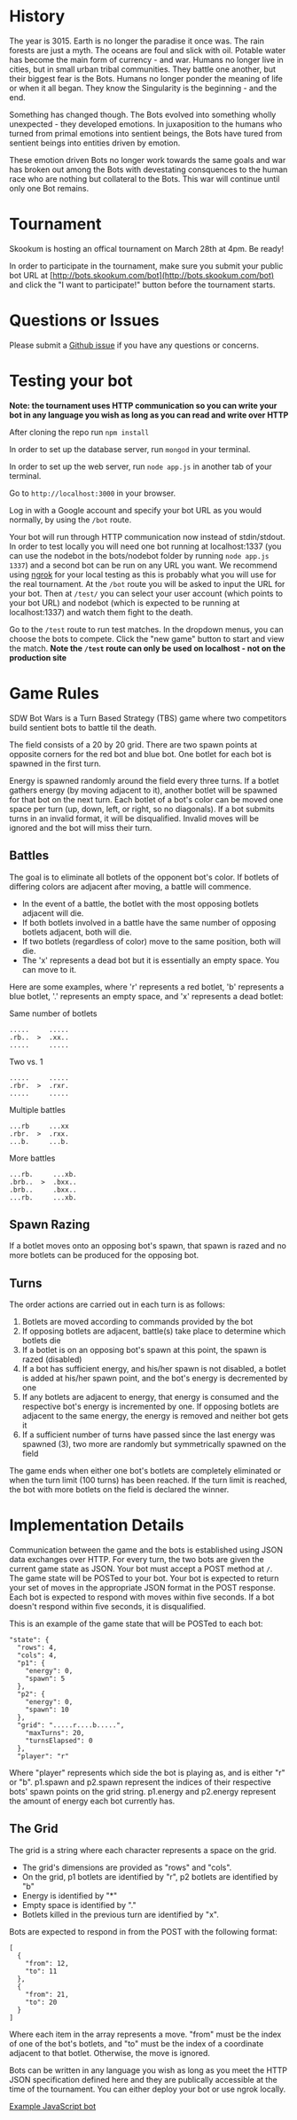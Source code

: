 # History
The year is 3015. Earth is no longer the paradise it once was. The rain forests are just a myth. The oceans are foul and slick with oil. Potable water has become the main form of currency - and war. Humans no longer live in cities, but in small urban tribal communities. They battle one another, but their biggest fear is the Bots. Humans no longer ponder the meaning of life or when it all began. They know the Singularity is the beginning - and the end.

Something has changed though. The Bots evolved into something wholly unexpected - they developed emotions. In juxaposition to the humans who turned from primal emotions into sentient beings, the Bots have tured from sentient beings into entities driven by emotion.

These emotion driven Bots no longer work towards the same goals and war has broken out among the Bots with devestating consquences to the human race who are nothing but collateral to the Bots. This war will continue until only one Bot remains.

# Tournament

Skookum is hosting an offical tournament on March 28th at 4pm. Be ready!

In order to participate in the tournament, make sure you submit your public bot URL at [http://bots.skookum.com/bot](http://bots.skookum.com/bot) and click the "I want to participate!" button before the tournament starts.

# Questions or Issues

Please submit a [Github issue](https://github.com/Skookum/bots/issues) if you have any questions or concerns.

# Testing your bot

**Note: the tournament uses HTTP communication so you can write your bot in any language you wish as long as you can read and write over HTTP**

After cloning the repo run `npm install`

In order to set up the database server, run `mongod` in your terminal.

In order to set up the web server, run `node app.js` in another tab of your terminal.

Go to `http://localhost:3000` in your browser.

Log in with a Google account and specify your bot URL as you would normally, by using the `/bot` route.

Your bot will run through HTTP communication now instead of stdin/stdout. In order to test locally you will need one bot running at localhost:1337 (you can use the nodebot in the bots/nodebot folder by running `node app.js 1337`) and a second bot can be run on any URL you want. We recommend using [ngrok](https://ngrok.com/) for your local testing as this is probably what you will use for the real tournament. At the `/bot` route you will be asked to input the URL for your bot. Then at `/test/` you can select your user account (which points to your bot URL) and nodebot (which is expected to be running at localhost:1337) and watch them fight to the death.

Go to the `/test` route to run test matches. In the dropdown menus, you can choose the bots to compete. Click the "new game" button to start and view the match. **Note the ```/test``` route can only be used on localhost - not on the production site**

# Game Rules

SDW Bot Wars is a Turn Based Strategy (TBS) game where two competitors build sentient bots to battle til the death.

The field consists of a 20 by 20 grid. There are two spawn points at opposite corners for the red bot and blue bot. One botlet for each bot is spawned in the first turn. 

Energy is spawned randomly around the field every three turns. If a botlet gathers energy (by moving adjacent to it), another botlet will be spawned for that bot on the next turn. Each botlet of a bot's color can be moved one space per turn (up, down, left, or right, so no diagonals). If a bot submits turns in an invalid format, it will be disqualified. Invalid moves will be ignored and the bot will miss their turn.

## Battles
The goal is to eliminate all botlets of the opponent bot's color. If botlets of differing colors are adjacent after moving, a battle will commence. 

+ In the event of a battle, the botlet with the most opposing botlets adjacent will die. 
+ If both botlets involved in a battle have the same number of opposing botlets adjacent, both will die.
+ If two botlets (regardless of color) move to the same position, both will die. 
+ The 'x' represents a dead bot but it is essentially an empty space. You can move to it.

Here are some examples, where 'r' represents a red botlet, 'b' represents a blue botlet, '.' represents an empty space, and 'x' represents a dead botlet:

Same number of botlets

    .....     .....
    .rb..  >  .xx..
    .....     .....

Two vs. 1

    .....     .....
    .rbr.  >  .rxr.
    .....     .....

Multiple battles

    ...rb     ...xx
    .rbr.  >  .rxx.
    ...b.     ...b.


More battles

    ...rb.     ...xb.
    .brb..  >  .bxx..
    .brb..     .bxx..
    ...rb.     ...xb.
    
## Spawn Razing
If a botlet moves onto an opposing bot's spawn, that spawn is razed and no more botlets can be produced for the opposing bot.

## Turns
The order actions are carried out in each turn is as follows:

1. Botlets are moved according to commands provided by the bot
2. If opposing botlets are adjacent, battle(s) take place to determine which botlets die
3. If a botlet is on an opposing bot's spawn at this point, the spawn is razed (disabled)
4. If a bot has sufficient energy, and his/her spawn is not disabled, a botlet is added at his/her spawn point, and the bot's energy is decremented by one
5. If any botlets are adjacent to energy, that energy is consumed and the respective bot's energy is incremented by one. If opposing botlets are adjacent to the same energy, the energy is removed and neither bot gets it
6. If a sufficient number of turns have passed since the last energy was spawned (3), two more are randomly but symmetrically spawned on the field

The game ends when either one bot's botlets are completely eliminated or when the turn limit (100 turns) has been reached. If the turn limit is reached, the bot with more botlets on the field is declared the winner.

# Implementation Details
Communication between the game and the bots is established using JSON data exchanges over HTTP. For every turn, the two bots are given the current game state as JSON. Your bot must accept a POST method at `/`. The game state will be POSTed to your bot. Your bot is expected to return your set of moves in the appropriate JSON format in the POST response. Each bot is expected to respond with moves within five seconds. If a bot doesn't respond within five seconds, it is disqualified.

This is an example of the game state that will be POSTed to each bot:

    "state": {
      "rows": 4,
      "cols": 4,
      "p1": {
        "energy": 0,
        "spawn": 5
      },
      "p2": {
        "energy": 0,
        "spawn": 10
      },
      "grid": ".....r....b.....",
        "maxTurns": 20,
        "turnsElapsed": 0
      },
      "player": "r"

Where "player" represents which side the bot is playing as, and is either "r" or "b". p1.spawn and p2.spawn represent the indices of their respective bots' spawn points on the grid string. p1.energy and p2.energy represent the amount of energy each bot currently has. 

## The Grid

The grid is a string where each character represents a space on the grid. 

+ The grid's dimensions are provided as "rows" and "cols". 
+ On the grid, p1 botlets are identified by "r", p2 botlets are identified by "b"
+ Energy is identified by "\*"
+ Empty space is identified by "."
+ Botlets killed in the previous turn are identified by "x".

Bots are expected to respond in from the POST with the following format:

    [
      {
        "from": 12,
        "to": 11
      },
      {
        "from": 21,
        "to": 20
      }
    ]

Where each item in the array represents a move. "from" must be the index of one of the bot's botlets, and "to" must be the index of a coordinate adjacent to that botlet. Otherwise, the move is ignored.

Bots can be written in any language you wish as long as you meet the HTTP JSON specification defined here and they are publically accessible at the time of the tournament. You can either deploy your bot or use ngrok locally.

[Example JavaScript bot](/bots/nodebot/app.js)
